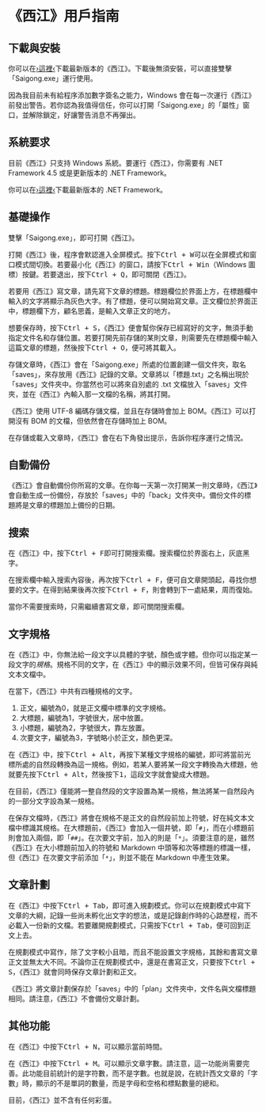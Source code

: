 # 《西江》用戶指南

## 下載與安裝

你可以在[›這裡‹](https://github.com/MislankaNova/Saigong/releases)下載最新版本的《西江》。下載後無須安裝，可以直接雙擊「Saigong.exe」運行使用。

因為我目前未有給程序添加數字簽名之能力，Windows 會在每一次運行《西江》前發出警告。若你認為我值得信任，你可以打開「Saigong.exe」的「屬性」窗口，並解除鎖定，好讓警告消息不再彈出。

## 系統要求

目前《西江》只支持 Windows 系統。要運行《西江》，你需要有 .NET Framework 4.5 或是更新版本的 .NET Framework。

你可以在[›這裡‹](https://msdn.microsoft.com/en-us/vstudio/aa496123)下載最新版本的 .NET Framework。

## 基礎操作

雙擊「Saigong.exe」，即可打開《西江》。

打開《西江》後，程序會默認進入全屏模式。按下<kbd>Ctrl + W</kbd>可以在全屏模式和窗口模式間切換。若要最小化《西江》的窗口，請按下<kbd>Ctrl + Win</kbd>（Windows 圖標）按鍵。若要退出，按下<kbd>Ctrl + Q</kbd>，即可關閉《西江》。

若要用《西江》寫文章，請先寫下文章的標題。標題欄位於界面上方，在標題欄中輸入的文字將顯示為灰色大字。有了標題，便可以開始寫文章。正文欄位於界面正中，標題欄下方，顧名思義，是輸入文章正文的地方。

想要保存時，按下<kbd>Ctrl + S</kbd>，《西江》便會幫你保存已經寫好的文字，無須手動指定文件名和存儲位置。若要打開先前存儲的某則文章，則需要先在標題欄中輸入這篇文章的標題，然後按下<kbd>Ctrl + O</kbd>，便可將其載入。

存儲文章時，《西江》會在「Saigong.exe」所處的位置創建一個文件夾，取名「saves」，來存放用《西江》記錄的文章。文章將以「標題.txt」之名稱出現於「saves」文件夾中。你當然也可以將來自別處的 .txt 文檔放入「saves」文件夾，並在《西江》內輸入那一文檔的名稱，將其打開。

《西江》使用 UTF-8 編碼存儲文檔，並且在存儲時會加上 BOM。《西江》可以打開沒有 BOM 的文檔，但依然會在存儲時加上 BOM。

在存儲或載入文章時，《西江》會在右下角發出提示，告訴你程序運行之情況。

## 自動備份

《西江》會自動備份你所寫的文章。在你每一天第一次打開某一則文章時，《西江》會自動生成一份備份，存放於「saves」中的「back」文件夾中。備份文件的標題將是文章的標題加上備份的日期。

## 搜索

在《西江》中，按下<kbd>Ctrl + F</kbd>即可打開搜索欄。搜索欄位於界面右上，灰底黑字。

在搜索欄中輸入搜索內容後，再次按下<kbd>Ctrl + F</kbd>，便可自文章開頭起，尋找你想要的文字。在得到結果後再次按下<kbd>Ctrl + F</kbd>，則會轉到下一處結果，周而復始。

當你不需要搜索時，只需繼續書寫文章，即可關閉搜索欄。

## 文字規格

在《西江》中，你無法給一段文字以具體的字號，顏色或字體。但你可以指定某一段文字的*規格*。規格不同的文字，在《西江》中的顯示效果不同，但皆可保存與純文本文檔中。

在當下，《西江》中共有四種規格的文字。

1. 正文，編號為0，就是正文欄中標準的文字規格。
2. 大標題，編號為1，字號很大，居中放置。
3. 小標題，編號為2，字號很大，靠左放置。
4. 次要文字，編號為3，字號略小於正文，顏色更深。

在《西江》中，按下<kbd>Ctrl + Alt</kbd>，再按下某種文字規格的編號，即可將當前光標所處的自然段轉換為這一規格。例如，若某人要將某一段文字轉換為大標題，他就要先按下<kbd>Ctrl + Alt</kbd>，然後按下<kbd>1</kbd>，這段文字就會變成大標題。

在目前，《西江》僅能將一整自然段的文字設置為某一規格，無法將某一自然段內的一部分文字設為某一規格。

在保存文檔時，《西江》將會在規格不是正文的自然段前加上符號，好在純文本文檔中標識其規格。在大標題前，《西江》會加入一個井號，即「`#`」，而在小標題前則會加入兩個，即「`##`」。在次要文字前，加入的則是「`*`」。須要注意的是，雖然《西江》在大小標題前加入的符號和 Markdown 中頭等和次等標題的標識一樣，但《西江》在次要文字前添加「`*`」，則並不能在 Markdown 中產生效果。

## 文章計劃

在《西江》中按下<kbd>Ctrl + Tab</kbd>，即可進入規劃模式。你可以在規劃模式中寫下文章的大綱，記錄一些尚未孵化出文字的想法，或是記錄創作時的心路歷程，而不必載入一份新的文檔。若要離開規劃模式，只需按下<kbd>Ctrl + Tab</kbd>，便可回到正文上去。

在規劃模式中寫作，除了文字較小且暗，而且不能設置文字規格，其餘和書寫文章正文並無太大不同。不論你正在規劃模式中，還是在書寫正文，只要按下<kbd>Ctrl + S</kbd>，《西江》就會同時保存文章計劃和正文。

《西江》將文章計劃保存於「saves」中的「plan」文件夾中，文件名與文檔標題相同。請注意，《西江》不會備份文章計劃。

## 其他功能

在《西江》中按下<kbd>Ctrl + N</kbd>，可以顯示當前時間。

在《西江》中按下<kbd>Ctrl + M</kbd>。可以顯示文章字數。請注意，這一功能尚需要完善。此功能目前統計的是字符數，而不是字數。也就是說，在統計西文文章的「字數」時，顯示的不是單詞的數量，而是字母和空格和標點數量的總和。

目前，《西江》並不含有任何彩蛋。
